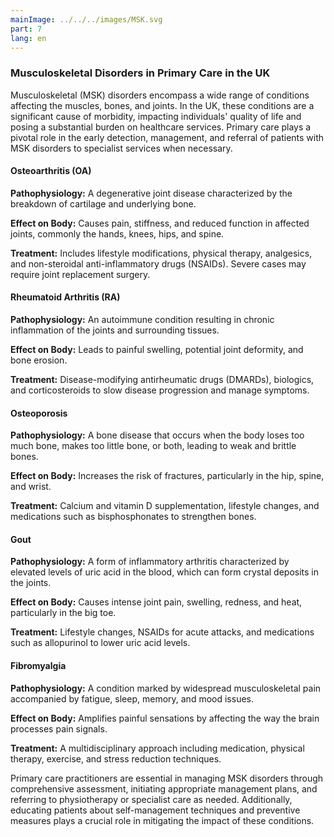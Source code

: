 ```yaml
---
mainImage: ../../../images/MSK.svg
part: 7
lang: en
---
```


<div class="intro">

### Musculoskeletal Disorders in Primary Care in the UK

Musculoskeletal (MSK) disorders encompass a wide range of conditions affecting the muscles, bones, and joints. In the UK, these conditions are a significant cause of morbidity, impacting individuals' quality of life and posing a substantial burden on healthcare services. Primary care plays a pivotal role in the early detection, management, and referral of patients with MSK disorders to specialist services when necessary.

#### Osteoarthritis (OA)

**Pathophysiology:** A degenerative joint disease characterized by the breakdown of cartilage and underlying bone.

**Effect on Body:** Causes pain, stiffness, and reduced function in affected joints, commonly the hands, knees, hips, and spine.

**Treatment:** Includes lifestyle modifications, physical therapy, analgesics, and non-steroidal anti-inflammatory drugs (NSAIDs). Severe cases may require joint replacement surgery.

#### Rheumatoid Arthritis (RA)

**Pathophysiology:** An autoimmune condition resulting in chronic inflammation of the joints and surrounding tissues.

**Effect on Body:** Leads to painful swelling, potential joint deformity, and bone erosion.

**Treatment:** Disease-modifying antirheumatic drugs (DMARDs), biologics, and corticosteroids to slow disease progression and manage symptoms.

#### Osteoporosis

**Pathophysiology:** A bone disease that occurs when the body loses too much bone, makes too little bone, or both, leading to weak and brittle bones.

**Effect on Body:** Increases the risk of fractures, particularly in the hip, spine, and wrist.

**Treatment:** Calcium and vitamin D supplementation, lifestyle changes, and medications such as bisphosphonates to strengthen bones.

#### Gout

**Pathophysiology:** A form of inflammatory arthritis characterized by elevated levels of uric acid in the blood, which can form crystal deposits in the joints.

**Effect on Body:** Causes intense joint pain, swelling, redness, and heat, particularly in the big toe.

**Treatment:** Lifestyle changes, NSAIDs for acute attacks, and medications such as allopurinol to lower uric acid levels.

#### Fibromyalgia

**Pathophysiology:** A condition marked by widespread musculoskeletal pain accompanied by fatigue, sleep, memory, and mood issues.

**Effect on Body:** Amplifies painful sensations by affecting the way the brain processes pain signals.

**Treatment:** A multidisciplinary approach including medication, physical therapy, exercise, and stress reduction techniques.

Primary care practitioners are essential in managing MSK disorders through comprehensive assessment, initiating appropriate management plans, and referring to physiotherapy or specialist care as needed. Additionally, educating patients about self-management techniques and preventive measures plays a crucial role in mitigating the impact of these conditions.


</div>
